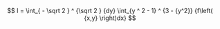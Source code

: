 $$ I = \int_{ - \sqrt 2 } ^ {\sqrt 2 } {dy} \int_{y ^ 2 - 1} ^ {3 - {y^2}} {f\left( {x,y} \right)dx} $$
